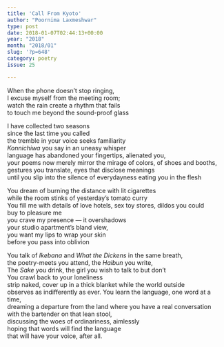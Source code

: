 ```yaml
---
title: 'Call From Kyoto'
author: "Poornima Laxmeshwar"
type: post
date: 2018-01-07T02:44:13+00:00
year: "2018"
month: "2018/01"
slug: '?p=648'
category: poetry
issue: 25

---
```

When the phone doesn’t stop ringing,  
I excuse myself from the meeting room;  
watch the rain create a rhythm that fails  
to touch me beyond the sound-proof glass

I have collected two seasons  
since the last time you called  
the tremble in your voice seeks familiarity  
_Konnichiwa_ you say in an uneasy whisper  
language has abandoned your fingertips, alienated you,  
your poems now merely mirror the mirage of colors, of shoes and booths,  
gestures you translate, eyes that disclose meanings  
until you slip into the silence of everydayness eating you in the flesh

You dream of burning the distance with lit cigarettes  
while the room stinks of yesterday’s tomato curry  
You fill me with details of love hotels, sex toy stores, dildos you could  
buy to pleasure me  
you crave my presence — it overshadows  
your studio apartment’s bland view,  
you want my lips to wrap your skin  
before you pass into oblivion

You talk of _Ikebana_ and _What the Dickens_ in the same breath,  
the poetry-meets you attend, the _Haibun_ you write,  
The _Sake_ you drink, the girl you wish to talk to but don’t  
You crawl back to your loneliness  
strip naked, cover up in a thick blanket while the world outside  
observes as indifferently as ever. You learn the language, one word at a time,  
dreaming a departure from the land where you have a real conversation  
with the bartender on that lean stool,  
discussing the woes of ordinariness, aimlessly  
hoping that words will find the language  
that will have your voice, after all.
